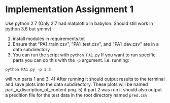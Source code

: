 # Implementation Assignment 1

Use python 2.7 
(Only 2.7 had matplotlib in babylon. Should still work in python 3.6 but ymmv)

1) install modules in requirements.txt
2) Ensure that "PA1_train.csv", "PA1_test.csv", and "PA1_dev.csv" are in a data subdirectory
3) You can run the script with `python PA1.py`
  If you want to run specific parts you can do this with the `-p` argument. i.e. running:
  ```
  python PA1.py -p 1 3
  ```
  will run parts 1 and 3.
4) After running it should output results to the terminal and save plots into the data subdirectory. These plots will be named part_x_discription_of_content.png.
5) if part 2 was run it should also output a predition file for the test data in the root directory named `pred.csv`
